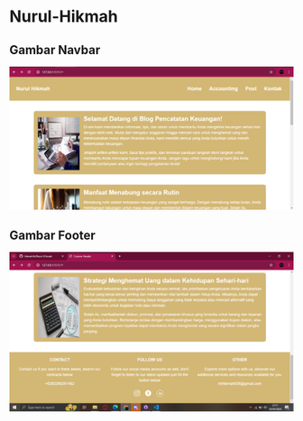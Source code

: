 # Nurul-Hikmah

## Gambar Navbar
![Gambar](https://github.com/hikmahhh/Nurul-Hikmah/blob/main/ss%20web/Gambar%201.png)

## Gambar Footer
![Gambar](https://github.com/hikmahhh/Nurul-Hikmah/blob/main/ss%20web/Gambar%202.png)
